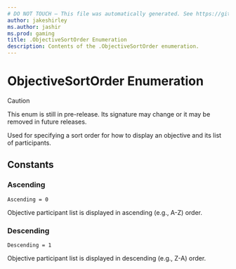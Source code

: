 ```yaml
---
# DO NOT TOUCH — This file was automatically generated. See https://github.com/mojang/minecraftapidocsgenerator to modify descriptions, examples, etc.
author: jakeshirley
ms.author: jashir
ms.prod: gaming
title: .ObjectiveSortOrder Enumeration
description: Contents of the .ObjectiveSortOrder enumeration.
---
```

# ObjectiveSortOrder Enumeration

> [!CAUTION]
> This enum is still in pre-release.  Its signature may change or it may be removed in future releases.

Used for specifying a sort order for how to display an objective and its list of participants.

## Constants
### **Ascending**
`Ascending = 0`

Objective participant list is displayed in ascending (e.g., A-Z) order.
### **Descending**
`Descending = 1`

Objective participant list is displayed in descending (e.g., Z-A) order.
